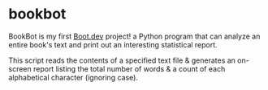 # bookbot
BookBot is my first [Boot.dev](https://www.boot.dev) project!
a Python program that can analyze an entire book's text and print out an interesting statistical report.

This script reads the contents of a specified text file & generates an on-screen report listing
the total number of words & a count of each alphabetical character (ignoring case).
